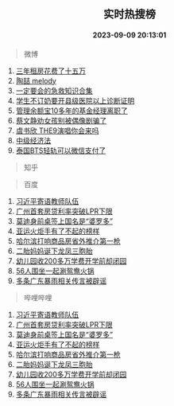 <div align="center"><h2>实时热搜榜</h2><h4>2023-09-09 20:13:01</h4></div>

> 微博  

1. [三年租房花费了十五万](https://s.weibo.com/weibo?q=%23%E4%B8%89%E5%B9%B4%E7%A7%9F%E6%88%BF%E8%8A%B1%E8%B4%B9%E4%BA%86%E5%8D%81%E4%BA%94%E4%B8%87%23&t=31&band_rank=1&Refer=top)<br />
2. [陶喆 melody](https://s.weibo.com/weibo?q=%E9%99%B6%E5%96%86%20melody&t=31&band_rank=2&Refer=top)<br />
3. [一定要会的急救知识合集](https://s.weibo.com/weibo?q=%23%E4%B8%80%E5%AE%9A%E8%A6%81%E4%BC%9A%E7%9A%84%E6%80%A5%E6%95%91%E7%9F%A5%E8%AF%86%E5%90%88%E9%9B%86%23&t=31&band_rank=3&Refer=top)<br />
4. [学生不订奶要开县级医院以上诊断证明](https://s.weibo.com/weibo?q=%23%E5%AD%A6%E7%94%9F%E4%B8%8D%E8%AE%A2%E5%A5%B6%E8%A6%81%E5%BC%80%E5%8E%BF%E7%BA%A7%E5%8C%BB%E9%99%A2%E4%BB%A5%E4%B8%8A%E8%AF%8A%E6%96%AD%E8%AF%81%E6%98%8E%23&t=31&band_rank=4&Refer=top)<br />
5. [管理余额宝10多年的基金经理离职了](https://s.weibo.com/weibo?q=%23%E7%AE%A1%E7%90%86%E4%BD%99%E9%A2%9D%E5%AE%9D10%E5%A4%9A%E5%B9%B4%E7%9A%84%E5%9F%BA%E9%87%91%E7%BB%8F%E7%90%86%E7%A6%BB%E8%81%8C%E4%BA%86%23&t=31&band_rank=5&Refer=top)<br />
6. [蔡文静劝女孩别被偶像剧骗了](https://s.weibo.com/weibo?q=%23%E8%94%A1%E6%96%87%E9%9D%99%E5%8A%9D%E5%A5%B3%E5%AD%A9%E5%88%AB%E8%A2%AB%E5%81%B6%E5%83%8F%E5%89%A7%E9%AA%97%E4%BA%86%23&t=31&band_rank=6&Refer=top)<br />
7. [虞书欣 THE9演唱你会来吗](https://s.weibo.com/weibo?q=%E8%99%9E%E4%B9%A6%E6%AC%A3%20THE9%E6%BC%94%E5%94%B1%E4%BD%A0%E4%BC%9A%E6%9D%A5%E5%90%97&t=31&band_rank=7&Refer=top)<br />
8. [中级经济法](https://s.weibo.com/weibo?q=%E4%B8%AD%E7%BA%A7%E7%BB%8F%E6%B5%8E%E6%B3%95&t=31&band_rank=8&Refer=top)<br />
9. [泰国BTS轻轨可以微信支付了](https://s.weibo.com/weibo?q=%23%E6%B3%B0%E5%9B%BDBTS%E8%BD%BB%E8%BD%A8%E5%8F%AF%E4%BB%A5%E5%BE%AE%E4%BF%A1%E6%94%AF%E4%BB%98%E4%BA%86%23&t=31&band_rank=9&Refer=top)<br />

> 知乎  


> 百度  

1. [习近平寄语教师队伍](https://www.baidu.com/s?wd=%E4%B9%A0%E8%BF%91%E5%B9%B3%E5%AF%84%E8%AF%AD%E6%95%99%E5%B8%88%E9%98%9F%E4%BC%8D&sa=fyb_news&rsv_dl=fyb_news)<br />
2. [广州首套房贷利率突破LPR下限](https://www.baidu.com/s?wd=%E5%B9%BF%E5%B7%9E%E9%A6%96%E5%A5%97%E6%88%BF%E8%B4%B7%E5%88%A9%E7%8E%87%E7%AA%81%E7%A0%B4LPR%E4%B8%8B%E9%99%90&sa=fyb_news&rsv_dl=fyb_news)<br />
3. [莫迪身前桌签上国名是“婆罗多”](https://www.baidu.com/s?wd=%E8%8E%AB%E8%BF%AA%E8%BA%AB%E5%89%8D%E6%A1%8C%E7%AD%BE%E4%B8%8A%E5%9B%BD%E5%90%8D%E6%98%AF%E2%80%9C%E5%A9%86%E7%BD%97%E5%A4%9A%E2%80%9D&sa=fyb_news&rsv_dl=fyb_news)<br />
4. [亚运火炬手有了不起的榜样](https://www.baidu.com/s?wd=%E4%BA%9A%E8%BF%90%E7%81%AB%E7%82%AC%E6%89%8B%E6%9C%89%E4%BA%86%E4%B8%8D%E8%B5%B7%E7%9A%84%E6%A6%9C%E6%A0%B7&sa=fyb_news&rsv_dl=fyb_news)<br />
5. [哈尔滨打响商品房省外推介第一枪](https://www.baidu.com/s?wd=%E5%93%88%E5%B0%94%E6%BB%A8%E6%89%93%E5%93%8D%E5%95%86%E5%93%81%E6%88%BF%E7%9C%81%E5%A4%96%E6%8E%A8%E4%BB%8B%E7%AC%AC%E4%B8%80%E6%9E%AA&sa=fyb_news&rsv_dl=fyb_news)<br />
6. [二胎妈妈诞下龙凤三胞胎](https://www.baidu.com/s?wd=%E4%BA%8C%E8%83%8E%E5%A6%88%E5%A6%88%E8%AF%9E%E4%B8%8B%E9%BE%99%E5%87%A4%E4%B8%89%E8%83%9E%E8%83%8E&sa=fyb_news&rsv_dl=fyb_news)<br />
7. [幼儿园收200多万学费开学前却闭园](https://www.baidu.com/s?wd=%E5%B9%BC%E5%84%BF%E5%9B%AD%E6%94%B6200%E5%A4%9A%E4%B8%87%E5%AD%A6%E8%B4%B9%E5%BC%80%E5%AD%A6%E5%89%8D%E5%8D%B4%E9%97%AD%E5%9B%AD&sa=fyb_news&rsv_dl=fyb_news)<br />
8. [56人围坐一起涮鸳鸯火锅](https://www.baidu.com/s?wd=56%E4%BA%BA%E5%9B%B4%E5%9D%90%E4%B8%80%E8%B5%B7%E6%B6%AE%E9%B8%B3%E9%B8%AF%E7%81%AB%E9%94%85&sa=fyb_news&rsv_dl=fyb_news)<br />
9. [多条广东暴雨相关传言被辟谣](https://www.baidu.com/s?wd=%E5%A4%9A%E6%9D%A1%E5%B9%BF%E4%B8%9C%E6%9A%B4%E9%9B%A8%E7%9B%B8%E5%85%B3%E4%BC%A0%E8%A8%80%E8%A2%AB%E8%BE%9F%E8%B0%A3&sa=fyb_news&rsv_dl=fyb_news)<br />

> 哔哩哔哩  

1. [习近平寄语教师队伍](https://www.baidu.com/s?wd=%E4%B9%A0%E8%BF%91%E5%B9%B3%E5%AF%84%E8%AF%AD%E6%95%99%E5%B8%88%E9%98%9F%E4%BC%8D&sa=fyb_news&rsv_dl=fyb_news)<br />
2. [广州首套房贷利率突破LPR下限](https://www.baidu.com/s?wd=%E5%B9%BF%E5%B7%9E%E9%A6%96%E5%A5%97%E6%88%BF%E8%B4%B7%E5%88%A9%E7%8E%87%E7%AA%81%E7%A0%B4LPR%E4%B8%8B%E9%99%90&sa=fyb_news&rsv_dl=fyb_news)<br />
3. [莫迪身前桌签上国名是“婆罗多”](https://www.baidu.com/s?wd=%E8%8E%AB%E8%BF%AA%E8%BA%AB%E5%89%8D%E6%A1%8C%E7%AD%BE%E4%B8%8A%E5%9B%BD%E5%90%8D%E6%98%AF%E2%80%9C%E5%A9%86%E7%BD%97%E5%A4%9A%E2%80%9D&sa=fyb_news&rsv_dl=fyb_news)<br />
4. [亚运火炬手有了不起的榜样](https://www.baidu.com/s?wd=%E4%BA%9A%E8%BF%90%E7%81%AB%E7%82%AC%E6%89%8B%E6%9C%89%E4%BA%86%E4%B8%8D%E8%B5%B7%E7%9A%84%E6%A6%9C%E6%A0%B7&sa=fyb_news&rsv_dl=fyb_news)<br />
5. [哈尔滨打响商品房省外推介第一枪](https://www.baidu.com/s?wd=%E5%93%88%E5%B0%94%E6%BB%A8%E6%89%93%E5%93%8D%E5%95%86%E5%93%81%E6%88%BF%E7%9C%81%E5%A4%96%E6%8E%A8%E4%BB%8B%E7%AC%AC%E4%B8%80%E6%9E%AA&sa=fyb_news&rsv_dl=fyb_news)<br />
6. [二胎妈妈诞下龙凤三胞胎](https://www.baidu.com/s?wd=%E4%BA%8C%E8%83%8E%E5%A6%88%E5%A6%88%E8%AF%9E%E4%B8%8B%E9%BE%99%E5%87%A4%E4%B8%89%E8%83%9E%E8%83%8E&sa=fyb_news&rsv_dl=fyb_news)<br />
7. [幼儿园收200多万学费开学前却闭园](https://www.baidu.com/s?wd=%E5%B9%BC%E5%84%BF%E5%9B%AD%E6%94%B6200%E5%A4%9A%E4%B8%87%E5%AD%A6%E8%B4%B9%E5%BC%80%E5%AD%A6%E5%89%8D%E5%8D%B4%E9%97%AD%E5%9B%AD&sa=fyb_news&rsv_dl=fyb_news)<br />
8. [56人围坐一起涮鸳鸯火锅](https://www.baidu.com/s?wd=56%E4%BA%BA%E5%9B%B4%E5%9D%90%E4%B8%80%E8%B5%B7%E6%B6%AE%E9%B8%B3%E9%B8%AF%E7%81%AB%E9%94%85&sa=fyb_news&rsv_dl=fyb_news)<br />
9. [多条广东暴雨相关传言被辟谣](https://www.baidu.com/s?wd=%E5%A4%9A%E6%9D%A1%E5%B9%BF%E4%B8%9C%E6%9A%B4%E9%9B%A8%E7%9B%B8%E5%85%B3%E4%BC%A0%E8%A8%80%E8%A2%AB%E8%BE%9F%E8%B0%A3&sa=fyb_news&rsv_dl=fyb_news)<br />
